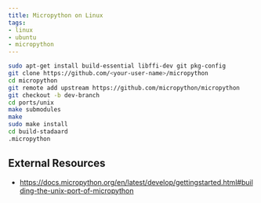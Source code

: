 ```yaml
---
title: Micropython on Linux
tags:
- linux
- ubuntu
- micropython
---
```


```bash
sudo apt-get install build-essential libffi-dev git pkg-config
git clone https://github.com/<your-user-name>/micropython
cd micropython
git remote add upstream https://github.com/micropython/micropython
git checkout -b dev-branch
cd ports/unix
make submodules
make
sudo make install
cd build-stadaard
.micropython
```

## External Resources

* <https://docs.micropython.org/en/latest/develop/gettingstarted.html#building-the-unix-port-of-micropython>
